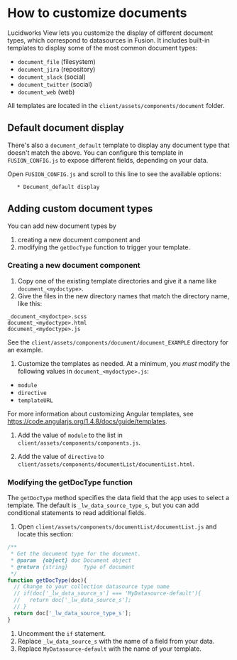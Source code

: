 # How to customize documents

Lucidworks View lets you customize the display of different document types, which correspond to datasources in Fusion.  It includes built-in templates to display some of the most common document types:

- `document_file` (filesystem)
- `document_jira` (repository)
- `document_slack` (social)
- `document_twitter` (social)
- `document_web` (web)

All templates are located in the ```client/assets/components/document``` folder.

## Default document display

There's also a `document_default` template to display any document type that doesn't match the above.  You can configure this template in `FUSION_CONFIG.js` to expose different fields, depending on your data.  

Open `FUSION_CONFIG.js` and scroll to this line to see the available options:

```
   * Document_default display
```

## Adding custom document types

You can add new document types by

1. creating a new document component and
2. modifying the `getDocType` function to trigger your template.

### Creating a new document component
1. Copy one of the existing template directories and give it a name like `document_<mydoctype>`.
1. Give the files in the new directory names that match the directory name, like this:

  ```
  _document_<mydoctpe>.scss
  document_<mydoctype>.html
  document_<mydoctype>.js
  ```

  See the `client/assets/components/document/document_EXAMPLE` directory for an example.

1. Customize the templates as needed.
  At a minimum, you _must_ modify the following values in `document_<mydoctype>.js`:

  * `module`
  * `directive`
  * `templateURL`

  For more information about customizing Angular templates, see https://code.angularjs.org/1.4.8/docs/guide/templates.

1. Add the value of `module` to the list in ```client/assets/components/components.js```.

1. Add the value of `directive` to ```client/assets/components/documentList/documentList.html```.

### Modifying the getDocType function

The `getDocType` method specifies the data field that the app uses to select a template.  The default is `_lw_data_source_type_s`, but you can add conditional statements to read additional fields.

1. Open ```client/assets/components/documentList/documentList.js``` and locate this section:

  ```javascript
  /**
   * Get the document type for the document.
   * @param  {object} doc Document object
   * @return {string}     Type of document
   */
  function getDocType(doc){
    // Change to your collection datasource type name
    // if(doc['_lw_data_source_s'] === 'MyDatasource-default'){
    //   return doc['_lw_data_source_s'];
    // }
    return doc['_lw_data_source_type_s'];
  }
  ```
1. Uncomment the `if` statement.
1. Replace `_lw_data_source_s` with the name of a field from your data.
1. Replace `MyDatasource-default` with the name of your template.
